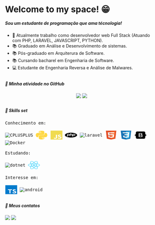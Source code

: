 # Welcome to my space! 😁

##### Sou um estudante de programação que ama técnologia!

- 💼 Atualmente trabalho como desenvolvedor web Full Stack (Atuando com PHP, LARAVEL, JAVASCRIPT, PYTHON).
- 📚 Graduado em Análise e Desenvolvimento de sistemas.
- 📚 Pós-graduado em Arquiterura de Software.
- 📚 Cursando bacharel em Engenharia de Software.
- 💻 Estudante de Engenharia Reversa e Análise de Malwares.

<div>

##

##### 🤖 Minha atividade no GitHub

<div style="display: inline_block;" align="center">
  <img height="160em" src="https://github-readme-stats.vercel.app/api?username=GabrielMella&show_icons=true&theme=gotham&include_all_commits=true&count_private=true&border_radius=22"/>
  <img height="160em" src="https://github-readme-stats.vercel.app/api/top-langs/?username=GabrielMella&layout=compact&langs_count=7&theme=gotham&border_radius=16"/>
</div>
 
 ##
  
  ##### 🧠 Skills set 
 
 <div style="display: block;">
 <kbd align="center">
      <kbd>Conhecimento em:</kbd>
      <br />
      <br />
      <img align="center" alt="CPLUSPLUS" height="30" width="40" src="https://cdn.jsdelivr.net/gh/devicons/devicon/icons/cplusplus/cplusplus-original.svg" />
      <img align="center" title="Python" alt="Python" height="30" width="40" src="https://raw.githubusercontent.com/devicons/devicon/master/icons/python/python-plain.svg">
      <img align="center"  title="Javascript" alt="Js" height="30" width="40" src="https://raw.githubusercontent.com/devicons/devicon/master/icons/javascript/javascript-plain.svg">
      <img align="center" title="PHP" alt="PHP" height="30" width="40" src="https://raw.githubusercontent.com/devicons/devicon/master/icons/php/php-plain.svg">
      <img align="center" alt="laravel" height="30" width="40" src="https://cdn.jsdelivr.net/gh/devicons/devicon/icons/laravel/laravel-plain-wordmark.svg" />
      <img align="center" title="HTML5" alt="HTML" height="30" width="40" src="https://raw.githubusercontent.com/devicons/devicon/master/icons/html5/html5-original.svg">
      <img align="center"  title="CSS3" alt="CSS" height="30" width="40" src="https://raw.githubusercontent.com/devicons/devicon/master/icons/css3/css3-original.svg">
      <img align="center" title="Bootstrap" alt="Bootstrap" height="30" width="40" src="https://raw.githubusercontent.com/devicons/devicon/master/icons/bootstrap/bootstrap-plain.svg">
      <img align="center" title="Docker" alt="Docker" height="30" width="40" src="https://cdn.jsdelivr.net/gh/devicons/devicon/icons/docker/docker-original.svg" />
<br />
<br /> 
</kbd>
<kbd align="center">
<kbd>Estudando:</kbd>
 <br />
 <br />
    <img align="center" title="dotnet" alt="dotnet" height="30" width="40" src="https://cdn.jsdelivr.net/gh/devicons/devicon/icons/dotnetcore/dotnetcore-original.svg" />
    <img align="center" title="React" alt="React" height="30" width="40" src="https://raw.githubusercontent.com/devicons/devicon/master/icons/react/react-original.svg">
 <br />
 <br />
</kbd> 
<kbd align="center">
<kbd>Interesse em:</kbd> 
     <br />
     <br />
      <img align="center" title="TypeScript" alt="TypeScript" height="30" width="40" src="https://raw.githubusercontent.com/devicons/devicon/master/icons/typescript/typescript-plain.svg"> 
      <img align="center" title="android" alt="android" height="30" width="40" src="https://cdn.jsdelivr.net/gh/devicons/devicon/icons/android/android-original.svg" />
 <br />
 </kbd>
  </div>
 
 ##
 
  ##### 💬 Meus contatos
  
  <div>
    <a href="https://www.linkedin.com/in/gabriel-mella-82b98b14a" target="_blank"><img src="https://img.shields.io/badge/-LinkedIn-%230077B5?style=for-the-badge&logo=linkedin&logoColor=white" target="_blank"></a>
     <a href = "mailto:gabrielmella09@gmail.com"><img src="https://img.shields.io/badge/-Gmail-%23333?style=for-the-badge&logo=gmail&logoColor=white" target="_blank"></a>
 </div>
